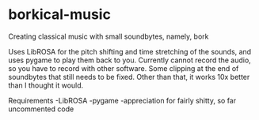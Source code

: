 # borkical-music
Creating classical music with small soundbytes, namely, bork

Uses LibROSA for the pitch shifting and time stretching of the sounds, and uses pygame to play them back to you. Currently cannot record the audio, so you have to record with other software. Some clipping at the end of soundbytes that still needs to be fixed. Other than that, it works 10x better than I thought it would.

Requirements
-LibROSA
-pygame
-appreciation for fairly shitty, so far uncommented code

